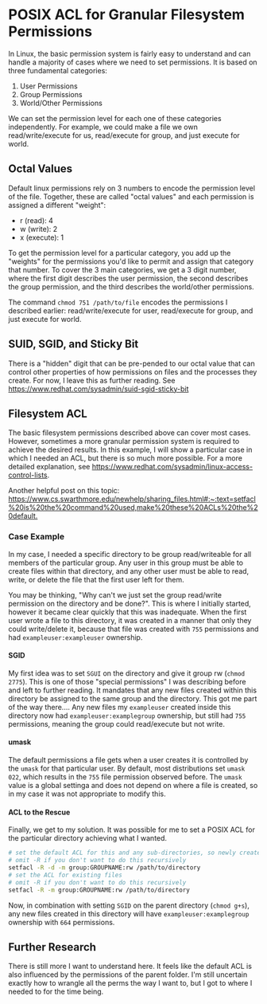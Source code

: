 # POSIX ACL for Granular Filesystem Permissions

In Linux, the basic permission system is fairly easy to understand and can handle a majority of cases where we need to set permissions. It is based on three fundamental categories:

1. User Permissions
2. Group Permissions
3. World/Other Permissions

We can set the permission level for each one of these categories independently. For example, we could make a file we own read/write/execute for us, read/execute for group, and just execute for world.

## Octal Values

Default linux permissions rely on 3 numbers to encode the permission level of the file. Together, these are called "octal values" and each permission is assigned a different "weight":

- r (read): 4
- w (write): 2
- x (execute): 1

To get the permission level for a particular category, you add up the "weights" for the permissions you'd like to permit and assign that category that number. To cover the 3 main categories, we get a 3 digit number, where the first digit describes the user permission, the second describes the group permission, and the third describes the world/other permissions.

The command `chmod 751 /path/to/file` encodes the permissions I described earlier: read/write/execute for user, read/execute for group, and just execute for world.

## SUID, SGID, and Sticky Bit

There is a "hidden" digit that can be pre-pended to our octal value that can control other properties of how permissions on files and the processes they create. For now, I leave this as further reading. See <https://www.redhat.com/sysadmin/suid-sgid-sticky-bit>

## Filesystem ACL

The basic filesystem permissions described above can cover most cases. However, sometimes a more granular permission system is required to achieve the desired results. In this example, I will show a particular case in which I needed an ACL, but there is so much more possible. For a more detailed explanation, see <https://www.redhat.com/sysadmin/linux-access-control-lists>.

Another helpful post on this topic: <https://www.cs.swarthmore.edu/newhelp/sharing_files.html#:~:text=setfacl%20is%20the%20command%20used,make%20these%20ACLs%20the%20default.>

### Case Example

In my case, I needed a specific directory to be group read/writeable for all members of the particular group. Any user in this group must be able to create files within that directory, and any other user must be able to read, write, or delete the file that the first user left for them.

You may be thinking, "Why can't we just set the group read/write permission on the directory and be done?". This is where I initially started, however it became clear quickly that this was inadequate. When the first user wrote a file to this directory, it was created in a manner that only they could write/delete it, because that file was created with `755` permissions and had `exampleuser:exampleuser` ownership.

#### SGID

My first idea was to set `SGUI` on the directory and give it group rw (`chmod 2775`). This is one of those "special permissions" I was describing before and left to further reading. It mandates that any new files created within this directory be assigned to the same group and the directory. This got me part of the way there.... Any new files my `exampleuser` created inside this directory now had `exampleuser:examplegroup` ownership, but still had `755` permissions, meaning the group could read/execute but not write.

#### umask

The default permissions a file gets when a user creates it is controlled by the `umask` for that particular user. By default, most distributions set `umask 022`, which results in the `755` file permission observed before. The `umask` value is a global settinga and does not depend on where a file is created, so in my case it was not appropriate to modify this.

#### ACL to the Rescue

Finally, we get to my solution. It was possible for me to set a POSIX ACL for the particular directory achieving what I wanted.

```bash
# set the default ACL for this and any sub-directories, so newly created files take on these permissions
# omit -R if you don't want to do this recursively
setfacl -R -d -m group:GROUPNAME:rw /path/to/directory
# set the ACL for existing files
# omit -R if you don't want to do this recursively
setfacl -R -m group:GROUPNAME:rw /path/to/directory
```

Now, in combination with setting `SGID` on the parent directory (`chmod g+s`), any new files created in this directory will have `exampleuser:examplegroup` ownership with `664` permissions.

## Further Research

There is still more I want to understand here. It feels like the default ACL is also influenced by the permissions of the parent folder. I'm still uncertain exactly how to wrangle all the perms the way I want to, but I got to where I needed to for the time being.

